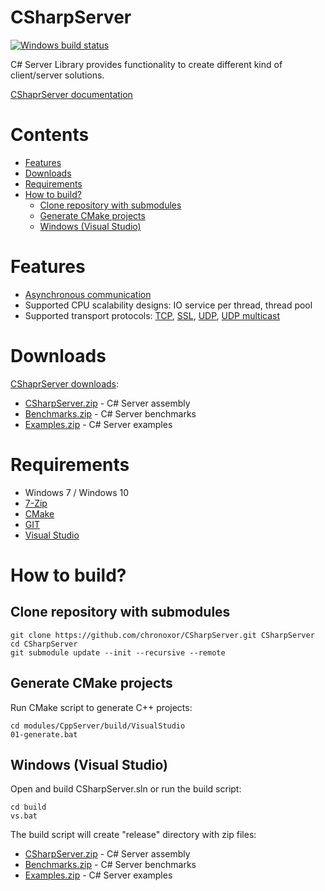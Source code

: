 # CSharpServer

[![Windows build status](https://img.shields.io/appveyor/ci/chronoxor/CSharpServer/master.svg?label=Windows)](https://ci.appveyor.com/project/chronoxor/CSharpServer)

C# Server Library provides functionality to create different kind of
client/server solutions.

[CShaprServer documentation](https://chronoxor.github.io/CSharpServer)

# Contents
  * [Features](#features)
  * [Downloads](#downloads)
  * [Requirements](#requirements)
  * [How to build?](#how-to-build)
    * [Clone repository with submodules](#clone-repository-with-submodules)
    * [Generate CMake projects](#generate-cmake-projects)
    * [Windows (Visual Studio)](#windows-visual-studio)

# Features
* [Asynchronous communication](https://think-async.com)
* Supported CPU scalability designs: IO service per thread, thread pool
* Supported transport protocols: [TCP](#example-tcp-chat-server), [SSL](#example-ssl-chat-server),
  [UDP](#example-udp-echo-server), [UDP multicast](#example-udp-multicast-server)

# Downloads
[CShaprServer downloads](https://github.com/chronoxor/CSharpServer/releases):
* [CSharpServer.zip](https://github.com/chronoxor/CSharpServer/releases/download/1.0.0.0/CSharpServer.zip) - C# Server assembly
* [Benchmarks.zip](https://github.com/chronoxor/CSharpServer/releases/download/1.0.0.0/Benchmarks.zip) - C# Server benchmarks
* [Examples.zip](https://github.com/chronoxor/CSharpServer/releases/download/1.0.0.0/Examples.zip) - C# Server examples

# Requirements
* Windows 7 / Windows 10
* [7-Zip](https://www.7-zip.org)
* [CMake](https://www.cmake.org)
* [GIT](https://git-scm.com)
* [Visual Studio](https://www.visualstudio.com)

# How to build?

## Clone repository with submodules
```shell
git clone https://github.com/chronoxor/CSharpServer.git CSharpServer
cd CSharpServer
git submodule update --init --recursive --remote
```

## Generate CMake projects
Run CMake script to generate C++ projects:

```shell
cd modules/CppServer/build/VisualStudio
01-generate.bat
```

## Windows (Visual Studio)
Open and build CSharpServer.sln or run the build script:

```shell
cd build
vs.bat
```

The build script will create "release" directory with zip files:
* [CSharpServer.zip](https://github.com/chronoxor/CSharpServer/releases/download/1.0.0.0/CSharpServer.zip) - C# Server assembly
* [Benchmarks.zip](https://github.com/chronoxor/CSharpServer/releases/download/1.0.0.0/Benchmarks.zip) - C# Server benchmarks
* [Examples.zip](https://github.com/chronoxor/CSharpServer/releases/download/1.0.0.0/Examples.zip) - C# Server examples
